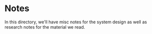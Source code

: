# Notes
In this directory, we'll have misc notes for the system design as well as research notes for the material we read.